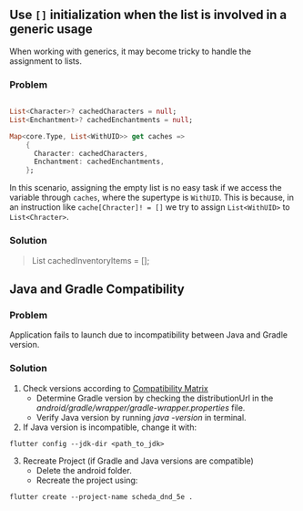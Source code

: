 ## Use `[]` initialization when the list is involved in a generic usage

When working with generics, it may become tricky to handle the assignment to lists.

### Problem

```dart

List<Character>? cachedCharacters = null;
List<Enchantment>? cachedEnchantments = null;

Map<core.Type, List<WithUID>> get caches =>
    {
      Character: cachedCharacters,
      Enchantment: cachedEnchantments,
    };
```

In this scenario, assigning the empty list is no easy task if we access the variable
through `caches`, where the supertype is `WithUID`.
This is because, in an instruction like `cache[Chracter]! = []` we try to assign `List<WithUID>`
to `List<Chracter>`.

### Solution

> List<InventoryItem> cachedInventoryItems = [];

## Java and Gradle Compatibility

### Problem

Application fails to launch due to incompatibility between Java and Gradle version.

### Solution

1) Check versions according to [Compatibility Matrix](https://docs.gradle.org/current/userguide/compatibility.html#javam)
    * Determine Gradle version by checking the distributionUrl in the *android/gradle/wrapper/gradle-wrapper.properties* file.
    * Verify Java version by running *java -version* in terminal.
2) If Java version is incompatible, change it with:
```shell
flutter config --jdk-dir <path_to_jdk>
```
3) Recreate Project (if Gradle and Java versions are compatible)
   * Delete the android folder.
   * Recreate the project using:
```shell
flutter create --project-name scheda_dnd_5e .
```